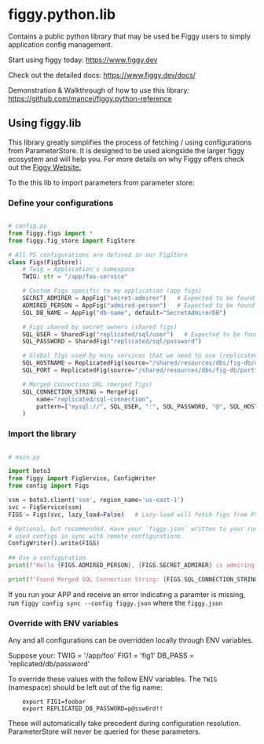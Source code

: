 # figgy.python.lib
Contains a public python library that may be used be Figgy users to simply application config management.

Start using figgy today: https://www.figgy.dev

Check out the detailed docs: https://www.figgy.dev/docs/

Demonstration & Walkthrough of how to use this library: https://github.com/mancej/figgy.python-reference

## Using figgy.lib

This library greatly simplifies the process of fetching / using configurations from ParameterStore. It is designed
to be used alongside the larger figgy ecosystem and will help you. For more details on why Figgy offers check out 
the [Figgy Website.](https://www.figgy.dev)


To the this lib to import parameters from parameter store:

### Define your configurations

```python

# config.py
from figgy.figs import *
from figgy.fig_store import FigStore

# All PS configurations are defined in our FigStore
class Figs(FigStore):
    # Twig = Application's namespace
    TWIG: str = "/app/foo-service"

    # Custom Figs specific to my application (app figs)
    SECRET_ADMIRER = AppFig("secret-admirer")   # Expected to be found at /app/foo-service/secret-admirer
    ADMIRED_PERSON = AppFig("admired-person")   # Expected to be found at /app/foo-service/admired-person
    SQL_DB_NAME = AppFig("db-name", default="SecretAdmirerDB")

    # Figs shared by secret owners (shared figs)
    SQL_USER = SharedFig("replicated/sql/user")   # Expected to be found at /app/foo-service/replicated/sql/user
    SQL_PASSWORD = SharedFig("replicated/sql/password")

    # Global figs used by many services that we need to use (replicated figs)
    SQL_HOSTNAME = ReplicatedFig(source="/shared/resources/dbs/fig-db/dns", name="replicated/sql/hostname")
    SQL_PORT = ReplicatedFig(source="/shared/resources/dbs/fig-db/port", name="replicated/sql/port")

    # Merged Connection URL (merged figs)
    SQL_CONNECTION_STRING = MergeFig(
        name="replicated/sql-connection",
        pattern=["mysql://", SQL_USER, ":", SQL_PASSWORD, "@", SQL_HOSTNAME, ":", SQL_PORT, "/", SQL_DB_NAME]
    )
```


### Import the library

```python

# main.py

import boto3
from figgy import FigService, ConfigWriter
from config import Figs

ssm = boto3.client('ssm', region_name='us-east-1')
svc = FigService(ssm)
FIGS = Figs(svc, lazy_load=False)   # Lazy-load will fetch figs from PS as needed instead of at application bootstrap

# Optional, but recommended. Have your `figgy.json` written to your run-directory. This will keep your application's
# used configs in sync with remote configurations.
ConfigWriter().write(FIGS)
    
## Use a configuration
print(f"Hello {FIGS.ADMIRED_PERSON}, {FIGS.SECRET_ADMIRER} is admiring you!")

print(f"Found Merged SQL Connection String: {FIGS.SQL_CONNECTION_STRING}")

```

If you run your APP and receive an error indicating a paramter is missing, run `figgy config sync --config figgy.json` where
the `figgy.json`

### Override with ENV variables
Any and all configurations can be overridden locally through ENV variables.

Suppose your:
TWIG = '/app/foo'
FIG1 = 'fig1'
DB_PASS = 'replicated/db/password'

To override these values with the follow ENV variables. The `TWIG` (namespace) should be left out of the fig name:

```console
    export FIG1=foobar
    export REPLICATED_DB_PASSWORD=p@ssw0rd!!
```

These will automatically take precedent during configuration resolution. ParameterStore will never be queried for these parameters.